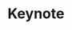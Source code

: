 ---
layout: default
category: session
id: keynote
title: Keynote
permalink: /schedule#keynote

day: Saturday
time: 10&colon;30am - 11&colon;30am
timeorder: 2
room: Main Space

---
